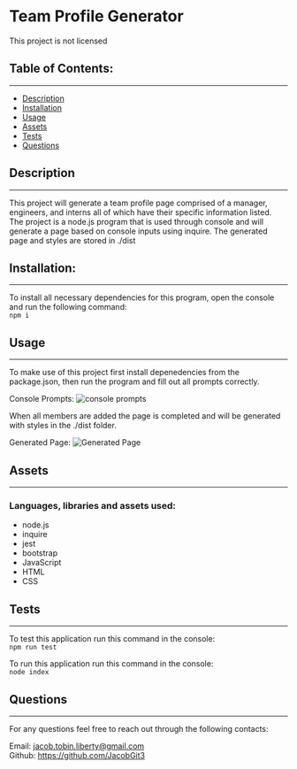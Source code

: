 
  # Team Profile Generator
  This project is not licensed

  ## Table of Contents:

  ---
  * [Description](#description)
  * [Installation](#installation)  
  * [Usage](#usage)  
  * [Assets](#assets)    
  * [Tests](#tests)  
  * [Questions](#questions)  

  ## Description

  ---
  This project will generate a team profile page comprised of a manager, engineers, and interns all of which have their specific information listed. The project is a node.js program that is used through console and will generate a page based on console inputs using inquire. The generated page and styles are stored in ./dist

  ## Installation:

  ---
  To install all necessary dependencies for this program,
  open the console and run the following command:  
  ```npm i```

  ## Usage

  ---
  To make use of this project first install depenedencies from the package.json, then run the program and fill out all prompts correctly.

  Console Prompts:
  ![console prompts](assets/console.PNG)

  When all members are added the page is completed and will be generated with styles in the ./dist folder.

  Generated Page:
  ![Generated Page](assets/page.PNG)

  ## Assets

  ---
  ### Languages, libraries and assets used:
  - node.js  
  - inquire  
  - jest 
  - bootstrap  
  - JavaScript  
  - HTML  
  - CSS

  ## Tests

  ---
  To test this application run this command in the console:  
  ```npm run test```

  To run this application run this command in the console:  
  ```node index```

  ## Questions

  ---
  For any questions feel free to reach out through the following contacts:  

  Email: jacob.tobin.liberty@gmail.com  
  Github: https://github.com/JacobGit3  
  
